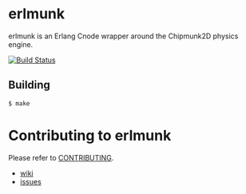 erlmunk
=====

erlmunk is an Erlang Cnode wrapper around the Chipmunk2D physics engine.

[![Build Status](https://travis-ci.org/lrascao/erlmunk.svg?branch=develop)](https://travis-ci.org/lrascao/erlmunk)

Building
--------

```sh
$ make
```

Contributing to erlmunk
=====================

Please refer to [CONTRIBUTING](CONTRIBUTING.md).

- [wiki](https://github.com/lrascao/erlmunk/wiki)
- [issues](https://github.com/lrascao/erlmunk/issues)
